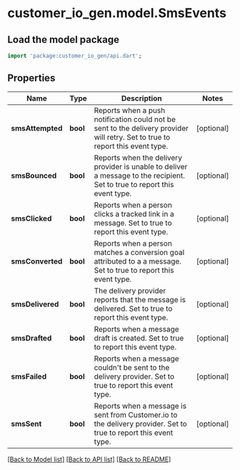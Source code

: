 # customer_io_gen.model.SmsEvents

## Load the model package
```dart
import 'package:customer_io_gen/api.dart';
```

## Properties
Name | Type | Description | Notes
------------ | ------------- | ------------- | -------------
**smsAttempted** | **bool** | Reports when a push notification could not be sent to the delivery provider will retry. Set to true to report this event type. | [optional] 
**smsBounced** | **bool** | Reports when the delivery provider is unable to deliver a message to the recipient. Set to true to report this event type. | [optional] 
**smsClicked** | **bool** | Reports when a person clicks a tracked link in a message. Set to true to report this event type. | [optional] 
**smsConverted** | **bool** | Reports when a person matches a conversion goal attributed to a a message. Set to true to report this event type. | [optional] 
**smsDelivered** | **bool** | The delivery provider reports that the message is delivered. Set to true to report this event type. | [optional] 
**smsDrafted** | **bool** | Reports when a message draft is created. Set to true to report this event type. | [optional] 
**smsFailed** | **bool** | Reports when a message couldn't be sent to the delivery provider. Set to true to report this event type. | [optional] 
**smsSent** | **bool** | Reports when a message is sent from Customer.io to the delivery provider. Set to true to report this event type. | [optional] 

[[Back to Model list]](../README.md#documentation-for-models) [[Back to API list]](../README.md#documentation-for-api-endpoints) [[Back to README]](../README.md)



